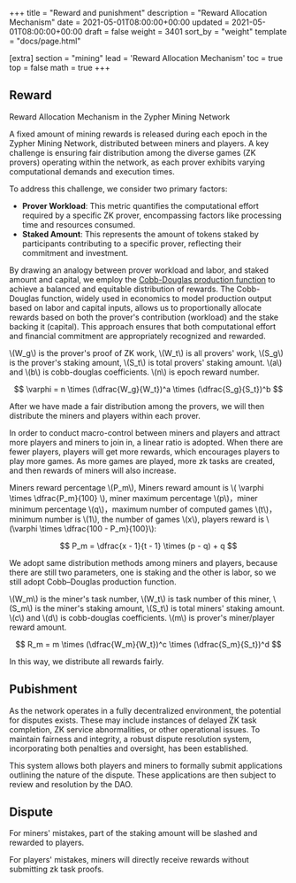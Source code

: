 +++
title = "Reward and punishment"
description = "Reward Allocation Mechanism"
date = 2021-05-01T08:00:00+00:00
updated = 2021-05-01T08:00:00+00:00
draft = false
weight = 3401
sort_by = "weight"
template = "docs/page.html"

[extra]
section = "mining"
lead = 'Reward Allocation Mechanism'
toc = true
top = false
math = true
+++

## Reward
Reward Allocation Mechanism in the Zypher Mining Network

A fixed amount of mining rewards is released during each epoch in the Zypher Mining Network, distributed between miners and players. A key challenge is ensuring fair distribution among the diverse games (ZK provers) operating within the network, as each prover exhibits varying computational demands and execution times.

To address this challenge, we consider two primary factors:

- **Prover Workload**: This metric quantifies the computational effort required by a specific ZK prover, encompassing factors like processing time and resources consumed.
- **Staked Amount**: This represents the amount of tokens staked by participants contributing to a specific prover, reflecting their commitment and investment.

By drawing an analogy between prover workload and labor, and staked amount and capital, we employ the [Cobb-Douglas production function](https://en.wikipedia.org/wiki/Cobb%E2%80%93Douglas_production_function) to achieve a balanced and equitable distribution of rewards. The Cobb-Douglas function, widely used in economics to model production output based on labor and capital inputs, allows us to proportionally allocate rewards based on both the prover's contribution (workload) and the stake backing it (capital). This approach ensures that both computational effort and financial commitment are appropriately recognized and rewarded.

<p>
\(W_g\) is the prover's proof of ZK work, \(W_t\) is all provers' work, \(S_g\) is the prover's staking amount, \(S_t\) is total provers' staking amount. \(a\) and \(b\) is cobb-douglas coefficients. \(n\) is epoch reward number.
</p>

$$
 \varphi = n \times (\dfrac{W_g}{W_t})^a \times (\dfrac{S_g}{S_t})^b
$$

After we have made a fair distribution among the provers, we will then distribute the miners and players within each prover.

In order to conduct macro-control between miners and players and attract more players and miners to join in, a linear ratio is adopted.
When there are fewer players, players will get more rewards, which encourages players to play more games. As more games are played, more zk tasks are created, and then rewards of miners will also increase.

<p>
Miners reward percentage \(P_m\), Miners reward amount is \( \varphi \times \dfrac{P_m}{100} \), miner maximum percentage \(p\)，miner minimum percentage \(q\)，maximum number of computed games \(t\)，minimum number is \(1\), the number of games \(x\), players reward is \(\varphi \times \dfrac{100 - P_m}{100}\):
</p>

$$
P_m = \dfrac{x - 1}{t - 1} \times (p - q) + q
$$

We adopt same distribution methods among miners and players, because there are still two parameters, one is staking and the other is labor, so we still adopt Cobb–Douglas production function.

<p>
\(W_m\) is the miner's task number, \(W_t\) is task number of this miner, \(S_m\) is the miner's staking amount, \(S_t\) is total miners' staking amount. \(c\) and \(d\) is cobb-douglas coefficients. \(m\) is prover's miner/player reward amount.
</p>

$$
 R_m = m \times (\dfrac{W_m}{W_t})^c \times (\dfrac{S_m}{S_t})^d
$$

In this way, we distribute all rewards fairly.

## Pubishment
As the network operates in a fully decentralized environment, the potential for disputes exists. These may include instances of delayed ZK task completion, ZK service abnormalities, or other operational issues.
To maintain fairness and integrity, a robust dispute resolution system, incorporating both penalties and oversight, has been established.

This system allows both players and miners to formally submit applications outlining the nature of the dispute. These applications are then subject to review and resolution by the DAO.

## Dispute
For miners' mistakes, part of the staking amount will be slashed and rewarded to players.

For players' mistakes, miners will directly receive rewards without submitting zk task proofs.
